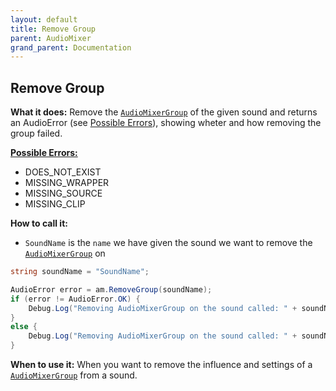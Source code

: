 ```yaml
---
layout: default
title: Remove Group
parent: AudioMixer
grand_parent: Documentation
---
```


## Remove Group
**What it does:**
Remove the [```AudioMixerGroup```](https://docs.unity3d.com/ScriptReference/Audio.AudioMixerGroup.html) of the given sound and returns an AudioError (see [Possible Errors](https://mathewhdyt.github.io/Unity-Audio-Manager/docs/documentation/index/#possible-errors)), showing wheter and how removing the group failed.

[**Possible Errors:**](https://mathewhdyt.github.io/Unity-Audio-Manager/docs/documentation/index/#possible-errors)
- DOES_NOT_EXIST
- MISSING_WRAPPER
- MISSING_SOURCE
- MISSING_CLIP

**How to call it:**
- ```SoundName``` is the ```name``` we have given the sound we want to remove the [```AudioMixerGroup```](https://docs.unity3d.com/ScriptReference/Audio.AudioMixerGroup.html) on

```csharp
string soundName = "SoundName";

AudioError error = am.RemoveGroup(soundName);
if (error != AudioError.OK) {
    Debug.Log("Removing AudioMixerGroup on the sound called: " + soundName + " failed with error id: " + err);
}
else {
    Debug.Log("Removing AudioMixerGroup on the sound called: " + soundName + " succesfull");
}
```

**When to use it:**
When you want to remove the influence and settings of a [```AudioMixerGroup```](https://docs.unity3d.com/ScriptReference/Audio.AudioMixerGroup.html) from a sound.
